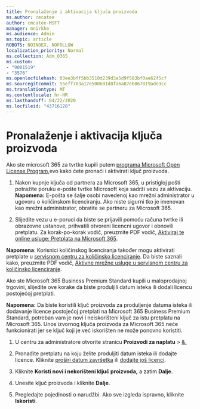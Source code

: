 ```yaml
---
title: Pronalaženje i aktivacija ključa proizvoda
ms.author: cmcatee
author: cmcatee-MSFT
manager: mnirkhe
ms.audience: Admin
ms.topic: article
ROBOTS: NOINDEX, NOFOLLOW
localization_priority: Normal
ms.collection: Adm_O365
ms.custom:
- "9001519"
- "3576"
ms.openlocfilehash: 03ee3bff5bb3510d239d3a5d9f583bf0ae62f5cf
ms.sourcegitcommit: 55eff703a17e500681d8fa6a87eb067019ade3cc
ms.translationtype: MT
ms.contentlocale: hr-HR
ms.lasthandoff: 04/22/2020
ms.locfileid: "43716128"
---
```

# <a name="find-and-activate-my-product-key"></a>Pronalaženje i aktivacija ključa proizvoda

Ako ste microsoft 365 za tvrtke kupili putem [programa Microsoft Open License Program,](https://go.microsoft.com/fwlink/p/?LinkID=613298)evo kako ćete pronaći i aktivirati ključ proizvoda.

1. Nakon kupnje ključa od partnera za Microsoft 365, u pristigloj pošti potražite poruku e-pošte tvrtke Microsoft koja sadrži vezu za aktivaciju.  **Napomena:** E-pošta se šalje osobi navedenoj kao mrežni administrator u ugovoru o količinskom licenciranju.  Ako niste sigurni tko je imenovan kao mrežni administrator, obratite se partneru za Microsoft 365.

2. Slijedite vezu u e-poruci da biste se prijavili pomoću računa tvrtke ili obrazovne ustanove, prihvatili otvoreni licencni ugovor i obnovili pretplatu.  Za korak-po-korak vodič, preuzmite PDF vodič, [Aktiviraj te online usluge: Pretplata na Microsoft 365](https://go.microsoft.com/fwlink/p/?LinkId=618100). 

**Napomena**: Korisnici količinskog licenciranja također mogu aktivirati pretplate u [servisnom centru za količinsko licenciranje](https://go.microsoft.com/fwlink/p/?LinkID=282016).  Da biste saznali kako, preuzmite PDF vodič, [Aktivne mrežne usluge u servisnom centru za količinsko licenciranje](https://go.microsoft.com/fwlink/p/?LinkId=618096).

Ako ste Microsoft 365 Business Premium Standard kupili u maloprodajnoj trgovini, slijedite ove korake da biste produljili datum isteka ili dodali licencu postojećoj pretplati.

**Napomena:** Da biste koristili ključ proizvoda za produljenje datuma isteka ili dodavanje licence postojećoj pretplati na Microsoft 365 Business Premium Standard, potreban vam je novi i neiskorišteni ključ za istu pretplatu na Microsoft 365.  Unos izvornog ključa proizvoda za Microsoft 365 neće funkcionirati jer se ključ koji je već iskorišten ne može ponovno koristiti.

1. U centru za administratore otvorite stranicu **Proizvodi za naplatu** > [&.](https://go.microsoft.com/fwlink/p/?linkid=842054)

2. Pronađite pretplatu na koju želite produljiti datum isteka ili dodajte licence.  Kliknite [proširi datum završetka](https://go.microsoft.com/fwlink/p/?linkid=842054) ili [dodajte još licenci](https://go.microsoft.com/fwlink/p/?linkid=842054).

3. Kliknite **Koristi novi i nekorišteni ključ proizvoda,** a zatim **Dalje**.

4. Unesite ključ proizvoda i kliknite **Dalje**.

5. Pregledajte pojedinosti o narudžbi.  Ako sve izgleda ispravno, kliknite **Iskoristi**.